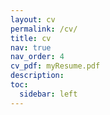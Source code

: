 ```yaml
---
layout: cv
permalink: /cv/
title: cv
nav: true
nav_order: 4
cv_pdf: myResume.pdf
description:
toc:
  sidebar: left
---
```


